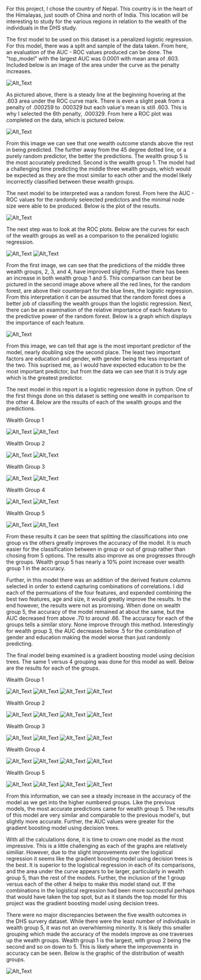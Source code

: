 For this project, I chose the country of Nepal. This country is in the heart of the Himalayas, just south of China and north of India. This location will be interesting to study for the various regions in relation to the wealth of the individuals in the DHS study. 

The first model to be used on this dataset is a penalized logistic regression. For this model, there was a split and sample of the data taken. From here, an evaluation of the AUC - ROC values produced can be done. The "top_model" with the largest AUC was 0.0001 with mean area of .603. Included below is an image of the area under the curve as the penalty increases.

![Alt_Text](/lr_plot.png)

As pictured above, there is a steady line at the beginning hovering at the .603 area under the ROC curve mark. There is even a slight peak from a penalty of .000259 to .000329 but each value's mean is still .603. This is why I selected the 6th penalty, .000329. From here a ROC plot was completed on the data, which is pictured below. 

![Alt_Text](/lr_auc.png)

From this image we can see that one wealth outcome stands above the rest in being predicted. The further away from the 45 degree dotted line, or a purely random predictor, the better the predictions. The wealth group 5 is the most accurately predicted. Second is the wealth group 1. The model had a challenging time predicting the middle three wealth groups, which would be expected as they are the most similar to each other and the model likely incorrectly classified between these wealth groups. 

The next model to be interpreted was a random forest. From here the AUC - ROC values for the randomly seleected predictors and the minimal node size were able to be produced. Below is the plot of the results.

![Alt_Text](/rf_res.png)

The next step was to look at the ROC plots. Below are the curves for each of the wealth groups as well as a comparison to the penalized logistic regression.

![Alt_Text](/rf_auc.png)
![Alt_Text](/rf_lr_auc.png)

From the first image, we can see that the predictions of the middle three wealth groups, 2, 3, and 4, have improved slightly. Further there has been an increase in both wealth group 1 and 5. This comparison can best be pictured in the second image above where all the red lines, for the random forest, are above their counterpart for the blue lines, the logistic regression. From this interpretation it can be assumed that the random forest does a better job of classifing the wealth groups than the logistic regression. Next, there can be an examination of the relative importance of each feature to the predictive power of the random forest. Below is a graph which displays the importance of each feature. 

![Alt_Text](/rf_fit.png)

From this image, we can tell that age is the most important predictor of the model, nearly doubling size the second place. The least two important factors are education and gender, with gender being the less important of the two. This suprised me, as I would have expected education to be the most important predictor, but from the data we can see that it is truly age which is the greatest predictor. 

The next model in this report is a logistic regression done in python. One of the first things done on this dataset is setting one wealth in comparison to the other 4. Below are the results of each of the wealth groups and the predictions.

Wealth Group 1

![Alt_Text](/results1.png)
![Alt_Text](/scratchROC1.png)

Wealth Group 2

![Alt_Text](/results2.png)
![Alt_Text](/scratchROC2.png)

Wealth Group 3

![Alt_Text](/results3.png)
![Alt_Text](/scratchROC3.png)

Wealth Group 4

![Alt_Text](/results4.png)
![Alt_Text](/scratchROC4.png)

Wealth Group 5

![Alt_Text](/results5.png)
![Alt_Text](/scratchROC5.png)

From these results it can be seen that splitting the classifications into one group vs the others greatly improves the accuracy of the model. It is much easier for the classification between in group or out of group rather than chosing from 5 options. The results also improve as one progresses through the groups. Wealth group 5 has nearly a 10% point increase over wealth group 1 in the accuracy. 

Further, in this model there was an addition of the derived feature columns selected in order to extend capturing combinations of correlations. I did each of the permuations of the four features, and expended combining the best two features, age and size, it would greatly improve the results. In the end however, the results were not as promising. When done on wealth group 5, the accuracy of the model remained at about the same, but the AUC decreased from above .70 to around .66. The accuracy for each of the groups tells a similar story. None improve through this method. Interestingly for wealth group 3, the AUC decreases below .5 for the combination of gender and education making the model worse than just randomly predicting. 

The final model being examined is a gradient boosting model using decision trees. The same 1 versus 4 grouping was done for this model as well. Below are the results for each of the groups.

Wealth Group 1

![Alt_Text](/gradboost1.png)
![Alt_Text](/gradboost1ROC.png)
![Alt_Text](/gbpred11.png)
![Alt_Text](/gbpred12.png)

Wealth Group 2

![Alt_Text](/gradboost2.png)
![Alt_Text](/gradboost2ROC.png)
![Alt_Text](/gbpred21.png)
![Alt_Text](/gbpred22.png)

Wealth Group 3

![Alt_Text](/gradboost3.png)
![Alt_Text](/gradboost3ROC.png)
![Alt_Text](/gbpred31.png)
![Alt_Text](/gbpred32.png)

Wealth Group 4

![Alt_Text](/gradboost4.png)
![Alt_Text](/gradboost4ROC.png)
![Alt_Text](/gbpred41.png)
![Alt_Text](/gbpred42.png)

Wealth Group 5

![Alt_Text](/gradboost5.png)
![Alt_Text](/gradboost5ROC.png)
![Alt_Text](/gbpred51.png)
![Alt_Text](/gbpred52.png)

From this information, we can see a steady increase in the accuracy of the model as we get into the higher numbered groups. Like the previous models, the most accurate predictions came for wealth group 5. The results of this model are very similar and comparable to the previous model's, but slightly more accurate. Further, the AUC values were greater for the gradient boosting model using decision trees. 

With all the calculations done, it is time to crown one model as the most impressive. This is a little challenging as each of the graphs are relatively similiar. However, due to the slight improvements over the logistical regression it seems like the gradient boosting model using decision trees is the best. It is superior to the logistical regression in each of its comparisons, and the area under the curve appears to be larger, particularly in wealth group 5, than the rest of the models. Further, the inclusion of the 1 group versus each of the other 4 helps to make this model stand out. If the combinations in the logistical regression had been more successful perhaps that would have taken the top spot, but as it stands the top model for this project was the gradient boosting model using decision trees. 

There were no major discrepancies between the five wealth outcomes in the DHS survery dataset. While there were the least number of individuals in wealth group 5, it was not an overwhleming minority. It is likely this smaller grouping which made the accuracy of the models improve as one traverses up the wealth groups. Wealth group 1 is the largest, with group 2 being the second and so on down to 5. This is likely where the improvements in accuracy can be seen. Below is the graphic of the distribution of wealth groups.

![Alt_Text](/wealthgroups.png)
